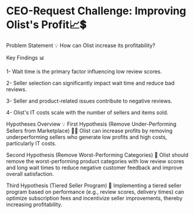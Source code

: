 # CEO-Request Challenge: Improving Olist's Profit📈💲

Problem Statement 💡
How can Olist increase its profitability?

Key Findings 📊

1- Wait time is the primary factor influencing low review scores.

2- Seller selection can significantly impact wait time and reduce bad reviews.

3- Seller and product-related issues contribute to negative reviews.

4- Olist's IT costs scale with the number of sellers and items sold.

Hypotheses Overview 💡
First Hypothesis (Remove Under-Performing Sellers from Marketplace) 🚫🛒 Olist can increase profits by removing underperforming sellers who generate low profits and high costs, particularly IT costs.

Second Hypothesis (Remove Worst-Performing Categories) 🛑 Olist should remove the worst-performing product categories with low review scores and long wait times to reduce negative customer feedback and improve overall satisfaction.

Third Hypothesis (Tiered Seller Program) 🏅 Implementing a tiered seller program based on performance (e.g., review scores, delivery times) can optimize subscription fees and incentivize seller improvements, thereby increasing profitability.


